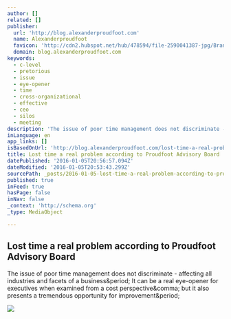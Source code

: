 ```yaml
---
author: []
related: []
publisher:
  url: 'http://blog.alexanderproudfoot.com'
  name: Alexanderproudfoot
  favicon: 'http://cdn2.hubspot.net/hub/478594/file-2590041387-jpg/Brand_standards/APIcon.jpg?t=1450790651167'
  domain: blog.alexanderproudfoot.com
keywords:
  - c-level
  - pretorious
  - issue
  - eye-opener
  - time
  - cross-organizational
  - effective
  - ceo
  - silos
  - meeting
description: 'The issue of poor time management does not discriminate - affecting all industries and facets of a business. It can be a real eye-opener for executives when examined from a cost perspective, but it also presents a tremendous opportunity for improvement.'
inLanguage: en
app_links: []
isBasedOnUrl: 'http://blog.alexanderproudfoot.com/lost-time-a-real-problem-according-to-proudfoot-advisory-board'
title: Lost time a real problem according to Proudfoot Advisory Board
datePublished: '2016-01-05T20:56:57.094Z'
dateModified: '2016-01-05T20:53:43.299Z'
sourcePath: _posts/2016-01-05-lost-time-a-real-problem-according-to-proudfoot-advisory-boa.md
published: true
inFeed: true
hasPage: false
inNav: false
_context: 'http://schema.org'
_type: MediaObject

---
```

<article style=""><h1>Lost time a real problem according to Proudfoot Advisory Board</h1><p>The issue of poor time management does not discriminate - affecting all industries and facets of a business&amp;period; It can be a real eye-opener for executives when examined from a cost perspective&amp;comma; but it also presents a tremendous opportunity for improvement&amp;period;</p><img src="http://cdn2.hubspot.net/hubfs/478594/blog-files/2015/CMP-Time-on-Your-Side-BlogHeader.jpg?t=1450790651167" /></article>